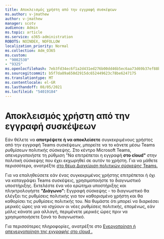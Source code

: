 ```yaml
---
title: Αποκλεισμός χρήστη από την εγγραφή συσκέψεων
ms.author: v-jmathew
author: v-jmathew
manager: scotv
audience: Admin
ms.topic: article
ms.service: o365-administration
ROBOTS: NOINDEX, NOFOLLOW
localization_priority: Normal
ms.collection: Adm_O365
ms.custom:
- "9002530"
- "9325"
ms.openlocfilehash: 7eb3fd34ec6f1a2d431ed276b00dd46b5ec6aa73d69b37ef88b1ba0ca6f5d077
ms.sourcegitcommit: b5f7da89a650d2915dc652449623c78be6247175
ms.translationtype: MT
ms.contentlocale: el-GR
ms.lasthandoff: 08/05/2021
ms.locfileid: "54019184"
---
```

# <a name="block-user-from-recording-meetings"></a>Αποκλεισμός χρήστη από την εγγραφή συσκέψεων

Εάν θέλετε να **αποτρέψετε ή να αποκλείσετε** συγκεκριμένους χρήστες από την εγγραφή Teams συσκέψεων, μπορείτε να το κάνετε μέσω Teams ρυθμίσεων πολιτικής σύσκεψης. Στο κέντρο Microsoft Teams, απενεργοποιήστε τη ρύθμιση "Να επιτρέπεται η εγγραφή **στο cloud"** στην πολιτική σύσκεψης που έχει εκχωρηθεί σε αυτόν το χρήστη. Για να μάθετε περισσότερα, ανατρέξτε [στο θέμα Διαχείριση πολιτικών σύσκεψης Teams.](https://docs.microsoft.com/microsoftteams/meeting-policies-in-teams#allow-cloud-recording)

Για να επαληθεύσετε εάν ένας συγκεκριμένος χρήστης επιτρέπεται ή όχι να καταγράψει Teams συσκέψεις, χρησιμοποιήστε το διαγνωστικό υποστήριξης. Εκτελέστε ένα νέο ερώτημα υποστήριξης και πληκτρολογήστε **"Διάγωνο":** Εγγραφή σύσκεψης - το διαγνωστικό θα ελέγξει τις ρυθμίσεις πολιτικής για τον καθορισμένο χρήστη και θα καθορίσει τις ρυθμίσεις πολιτικής του. Να θυμάστε ότι μπορεί να διαρκέσει μερικές ώρες για να ισχύουν οι νέες ρυθμίσεις πολιτικής, επομένως, εάν μόλις κάνατε μια αλλαγή, περιμένετε μερικές ώρες πριν να χρησιμοποιήσετε ξανά το διαγνωστικό.

Για περισσότερες πληροφορίες, ανατρέξτε στο [ Ενεργοποίηση ή απενεργοποίηση της εγγραφής στο cloud .](https://docs.microsoft.com/microsoftteams/cloud-recording#turn-on-or-turn-off-cloud-recording)
